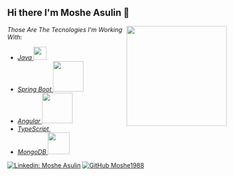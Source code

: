 <h2> Hi there I'm Moshe Asulin 👋 </h2>

<img align='right' src="https://media.giphy.com/media/ieyl9zmCjO4b4t6qoY/giphy.gif" width="230">

<p>
  <em>
  Those Are The Tecnologies I'm Working With: 
    <ul>
      <li>
      <a href="https://www.java.com/">  Java </a>
      <img src="https://1000logos.net/wp-content/uploads/2020/09/Java-Emblem-500x313.jpg" width="30"> 
    </li>
      <li>
      <a href="https://spring.io"> Spring Boot </a>
      <img src="https://spring.io/images/spring-logo-9146a4d3298760c2e7e49595184e1975.svg" width="70">
    </li>
    <li>
      <a href="https://angular.io/">  Angular </a>
      <img src="https://angular.io/assets/images/logos/angular/logo-nav@2x.png" width="70"> 
    </li>
     <li>
      <a href="https://www.typescriptlang.org/">  TypeScript </a>
      <img src="https://seeklogo.com/images/T/typescript-logo-B29A3F462D-seeklogo.com.png" width="15" style="border-radius: 5px;"> 
    </li>
    <li>
      <a href="https://www.mongodb.com/">  MongoDB </a>
      <img src="https://webimages.mongodb.com/_com_assets/cms/kuyjf3vea2hg34taa-horizontal_default_slate_blue.svg?auto=format%252Ccompress" width="50"> 
    </li>
  </ul>
</em>
</p>



[![Linkedin: Moshe Asulin](https://img.shields.io/badge/-Moshe%20Asulin-blue?style=flat-square&logo=Linkedin&logoColor=white&link=https://www.linkedin.com/in/moshe-asulin-75743a15b/)](https://www.linkedin.com/in/moshe-asulin-75743a15b/)
[![GitHub Moshe1988](https://img.shields.io/github/followers/Moshe1988?label=follow&style=social)](https://github.com/Moshe1988)

